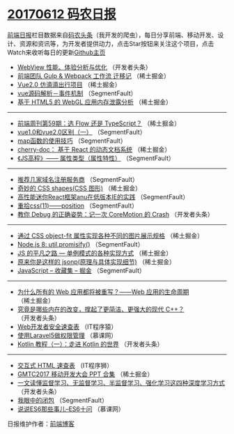 # [20170612 码农日报](http://hao.caibaojian.com/date/2017/06/12)

[前端日报](http://caibaojian.com/c/news)栏目数据来自[码农头条](http://hao.caibaojian.com/)（我开发的爬虫），每日分享前端、移动开发、设计、资源和资讯等，为开发者提供动力，点击Star按钮来关注这个项目，点击Watch来收听每日的更新[Github主页](https://github.com/kujian/frontendDaily)
* [WebView 性能、体验分析与优化](http://hao.caibaojian.com/40879.html) （开发者头条）
* [前端团队 Gulp &amp; Webpack 工作流 迁移记](http://hao.caibaojian.com/40820.html) （稀土掘金）
* [Vue2.0 仿滴滴出行项目](http://hao.caibaojian.com/40831.html) （稀土掘金）
* [vue源码解析－事件机制](http://hao.caibaojian.com/40858.html) （SegmentFault）
* [基于 HTML5 的 WebGL 应用内存泄露分析](http://hao.caibaojian.com/40822.html) （稀土掘金）

***
* [前端周刊第59期：选 Flow 还是 TypeScript？](http://hao.caibaojian.com/40833.html) （稀土掘金）
* [vue1.0和vue2.0区别（一）](http://hao.caibaojian.com/40860.html) （SegmentFault）
* [map函数的使用技巧](http://hao.caibaojian.com/40862.html) （SegmentFault）
* [cherry-doc： 基于 React 的动态文档系统](http://hao.caibaojian.com/40825.html) （稀土掘金）
* [《JS高程》—— 属性类型（属性特性）](http://hao.caibaojian.com/40863.html) （SegmentFault）

***
* [推荐几家域名注册服务商](http://hao.caibaojian.com/40853.html) （SegmentFault）
* [奇妙的 CSS shapes(CSS 图形)](http://hao.caibaojian.com/40827.html) （稀土掘金）
* [高性能迷你React框架anu在低版本IE的实践](http://hao.caibaojian.com/40854.html) （SegmentFault）
* [重拾css(11)——position](http://hao.caibaojian.com/40865.html) （SegmentFault）
* [教你 Debug 的正确姿势：记一次 CoreMotion 的 Crash](http://hao.caibaojian.com/40887.html) （开发者头条）

***
* [通过 CSS object-fit 属性实现各种不同的图片展示规格](http://hao.caibaojian.com/40830.html) （稀土掘金）
* [Node.js 8: util.promisify()](http://hao.caibaojian.com/40857.html) （SegmentFault）
* [JS 的平凡之路 &#8212; 单例模式的各种实现方式](http://hao.caibaojian.com/40821.html) （稀土掘金）
* [原来你是这样的 jsonp(原理与具体实现细节)](http://hao.caibaojian.com/40834.html) （稀土掘金）
* [JavaScript  &#8211; 收藏集 &#8211; 掘金](http://hao.caibaojian.com/40855.html) （SegmentFault）

***
* [为什么所有的 Web 应用都将被重写？——Web 应用的生命周期](http://hao.caibaojian.com/40829.html) （稀土掘金）
* [究竟是哪些内在的改变，撑起了更简洁、更强大的现代 C++？](http://hao.caibaojian.com/40868.html) （开发者头条）
* [Web开发者安全速查表](http://hao.caibaojian.com/40903.html) （IT程序猿）
* [使用Laravel5做权限管理](http://hao.caibaojian.com/40893.html) （慕课网）
* [Kotlin 教程（一）：走进 Kotlin 的世界](http://hao.caibaojian.com/40869.html) （开发者头条）

***
* [交互式 HTML 速查表](http://hao.caibaojian.com/40904.html) （IT程序狮）
* [GMTC2017 移动开发大会 PPT 合集](http://hao.caibaojian.com/40832.html) （稀土掘金）
* [一文读懂监督学习、无监督学习、半监督学习、强化学习这四种深度学习方式](http://hao.caibaojian.com/40880.html) （开发者头条）
* [我眼中的闭包](http://hao.caibaojian.com/40859.html) （SegmentFault）
* [说说ES6那些事儿&#8211;ES6十问](http://hao.caibaojian.com/40894.html) （慕课网）

日报维护作者：[前端博客](http://caibaojian.com/) 